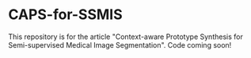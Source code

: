 # CAPS-for-SSMIS
This repository is for the article "Context-aware Prototype Synthesis for Semi-supervised Medical Image Segmentation". 
Code coming soon! 
